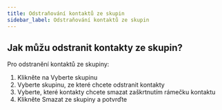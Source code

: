 ```yaml
---
title: Odstraňování kontaktů ze skupin
sidebar_label: Odstraňování kontaktů ze skupin
---
```


## Jak můžu odstranit kontakty ze skupin?
Pro odstranění kontaktů ze skupiny:
1.	Klikněte na Vyberte skupinu
2.	Vyberte skupinu, ze které chcete odstranit kontakty
3.	Vyberte, které kontakty chcete smazat zaškrtnutím rámečku kontaktu
4.	Klikněte Smazat ze skupiny a potvrďte

